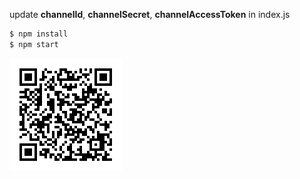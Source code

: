 update **channelId**, **channelSecret**, **channelAccessToken** in index.js
```bash
$ npm install
$ npm start
```
![qrcode](qrcode.png)